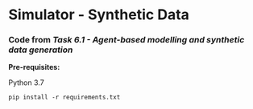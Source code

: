 # Simulator - Synthetic Data
### Code from *Task 6.1 - Agent-based modelling and synthetic data generation*


__Pre-requisites:__

Python 3.7
```
pip install -r requirements.txt
```
